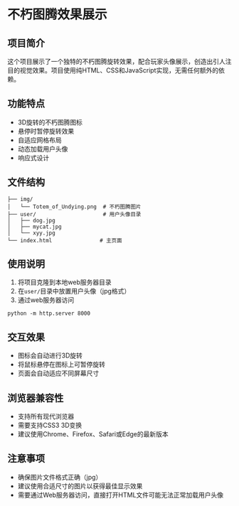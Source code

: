 # 不朽图腾效果展示

## 项目简介
这个项目展示了一个独特的不朽图腾旋转效果，配合玩家头像展示，创造出引人注目的视觉效果。项目使用纯HTML、CSS和JavaScript实现，无需任何额外的依赖。

## 功能特点
- 3D旋转的不朽图腾图标
- 悬停时暂停旋转效果
- 自适应网格布局
- 动态加载用户头像
- 响应式设计


## 文件结构
```
├── img/
│   └── Totem_of_Undying.png  # 不朽图腾图片
├── user/                     # 用户头像目录
│   ├── dog.jpg
│   ├── mycat.jpg
│   └── xyy.jpg
└── index.html               # 主页面
```

## 使用说明

1. 将项目克隆到本地web服务器目录
2. 在`user/`目录中放置用户头像（jpg格式）
3. 通过web服务器访问
```shell
python -m http.server 8000
```
## 交互效果
- 图标会自动进行3D旋转
- 将鼠标悬停在图标上可暂停旋转
- 页面会自动适应不同屏幕尺寸

## 浏览器兼容性
- 支持所有现代浏览器
- 需要支持CSS3 3D变换
- 建议使用Chrome、Firefox、Safari或Edge的最新版本

## 注意事项
- 确保图片文件格式正确（jpg）
- 建议使用合适尺寸的图片以获得最佳显示效果
- 需要通过Web服务器访问，直接打开HTML文件可能无法正常加载用户头像